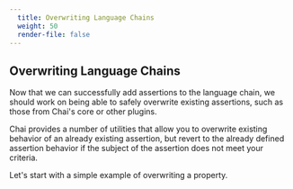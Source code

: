```yaml
---
  title: Overwriting Language Chains
  weight: 50
  render-file: false
---
```


## Overwriting Language Chains

Now that we can successfully add assertions to the language chain,
we should work on being able to safely overwrite existing assertions,
such as those from Chai's core or other plugins. 

Chai provides a number of utilities that allow you to overwrite
existing behavior of an already existing assertion, but revert to
the already defined assertion behavior if the subject of the assertion
does not meet your criteria.

Let's start with a simple example of overwriting a property.
